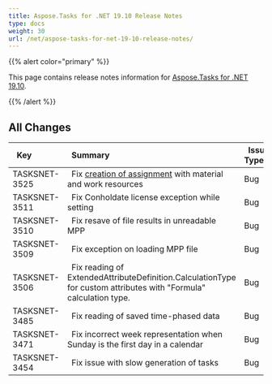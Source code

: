 ```yaml
---
title: Aspose.Tasks for .NET 19.10 Release Notes
type: docs
weight: 30
url: /net/aspose-tasks-for-net-19-10-release-notes/
---
```


{{% alert color="primary" %}} 

This page contains release notes information for [Aspose.Tasks for .NET 19.10](https://downloads.aspose.com/tasks/net/new-releases/aspose.tasks-for-.net-19.10/).

{{% /alert %}} 
## **All Changes**

|` `**Key** |` `**Summary** |` `**Issue Type**|
| :- | :- | :- |
|TASKSNET-3525 |` `Fix [creation of assignment](/tasks/net/creating-resource-assignments/#creatingresourceassignments-creatingmultipleresourceassignments) with material and work resources |Bug|
|TASKSNET-3511 |` `Fix Conholdate license exception while setting |Bug|
|TASKSNET-3510 |` `Fix resave of file results in unreadable MPP |Bug|
|TASKSNET-3509 |` `Fix exception on loading MPP file |Bug|
|TASKSNET-3506 |` `Fix reading of ExtendedAttributeDefinition.CalculationType for custom attributes with "Formula" calculation type. |Bug|
|TASKSNET-3485 |` `Fix reading of saved time-phased data |Bug|
|TASKSNET-3471 |` `Fix incorrect week representation when Sunday is the first day in a calendar |Bug|
|TASKSNET-3454 |` `Fix issue with slow generation of tasks |Bug|

